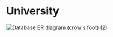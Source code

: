 # University
![Database ER diagram (crow's foot) (2)](https://user-images.githubusercontent.com/59726630/230602900-7855b476-e412-4c94-aec1-b0a86088f89f.png)
